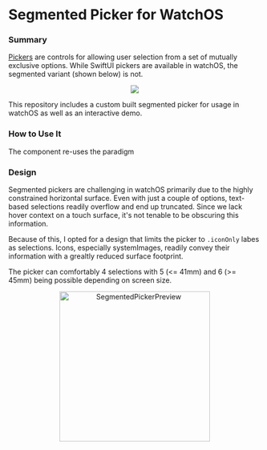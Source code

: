  # Segmented Picker for WatchOS

<p align="center">
</p>

### Summary
[Pickers](https://developer.apple.com/documentation/swiftui/picker) are controls for allowing user selection from a set of mutually exclusive options. 
While SwiftUI pickers are available in watchOS, the segmented variant (shown below) is not.
<p align="center">
  <Img src="https://docs-assets.developer.apple.com/published/98a60cede646d5cd2342c8d68c01b1b3/Picker-3-iOS~dark@2x.png">
</p>
 
This repository includes a custom built segmented picker for usage in watchOS as well as an interactive demo.

### How to Use It
The component re-uses the paradigm 

### Design
Segmented pickers are challenging in watchOS primarily due to the highly constrained horizontal surface. Even with just a couple of options, text-based selections
readily overflow and end up truncated. Since we lack hover context on a touch surface, it's not tenable to be obscuring this information.

Because of this, I opted for a design that limits the picker to `.iconOnly` labes as selections. Icons, especially systemImages, readily convey their information
with a grealtly reduced surface footprint. 

The picker can comfortably 4 selections with 5 (<= 41mm) and 6 (>= 45mm) being possible depending on screen size.
<p align="center">
  <img width="300" alt="SegmentedPickerPreview" src="https://github.com/caleb-mccreary/WatchOS-SegmentedPicker/assets/17240610/a081ab88-b1f8-445b-ad29-608d78c27e41">
</p>
